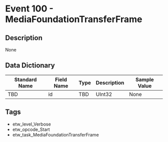 # Event 100 - MediaFoundationTransferFrame

## Description
None

## Data Dictionary
|Standard Name|Field Name|Type|Description|Sample Value|
|---|---|---|---|---|
|TBD|id|TBD|UInt32|None|None|

## Tags
* etw_level_Verbose
* etw_opcode_Start
* etw_task_MediaFoundationTransferFrame